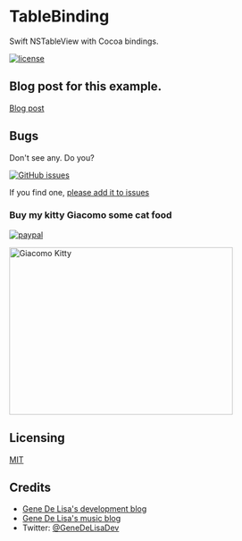 # TableBinding

Swift NSTableView with Cocoa bindings.

[![license](https://img.shields.io/github/license/mashape/apistatus.svg)](https://en.wikipedia.org/wiki/MIT_License)


## Blog post for this example.

[Blog post](http://www.rockhoppertech.com/blog/swift-nstableview-and-nsarraycontroller/)


## Bugs

Don't see any. Do you?

[![GitHub issues](https://img.shields.io/github/issues/genedelisa/tablebinding.svg)](https://github.com/genedelisa/tablebinding/issues)

If you find one, [please add it to issues](https://github.com/genedelisa/TableBinding/issues)



### Buy my kitty Giacomo some cat food

[![paypal](https://www.paypalobjects.com/en_US/i/btn/btn_donate_SM.gif)](https://www.paypal.com/cgi-bin/webscr?cmd=_donations&business=F5KE9Z29MH8YQ&bnP-DonationsBF:btn_donate_SM.gif:NonHosted)

<img src="http://www.rockhoppertech.com/blog/wp-content/uploads/2015/05/IMG_0657.png" alt="Giacomo Kitty" width="400" height="300">

## Licensing

[MIT](https://en.wikipedia.org/wiki/MIT_License)

## Credits

*	[Gene De Lisa's development blog](http://rockhoppertech.com/blog/)
*	[Gene De Lisa's music blog](http://genedelisa.com/)
*   Twitter: [@GeneDeLisaDev](http://twitter.com/genedelisadev)
